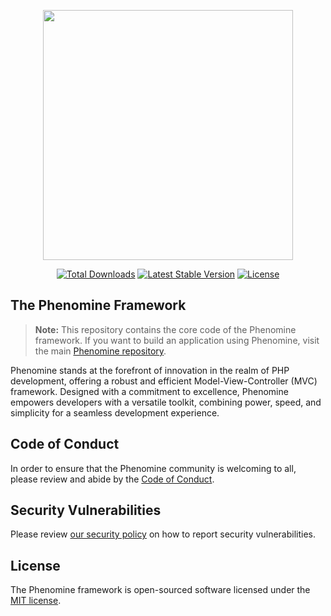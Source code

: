 
<p align="center"><a href="https://github.com/phenomine/phenomine" target="_blank"><img src="/assets/phenomine_text_logo.svg" width="400"></a></p>

<p align="center">
<a href="https://packagist.org/packages/phenomine/framework"><img src="https://img.shields.io/packagist/dt/phenomine/framework" alt="Total Downloads"></a>
<a href="https://packagist.org/packages/phenomine/framework"><img src="https://img.shields.io/packagist/v/phenomine/framework" alt="Latest Stable Version"></a>
<a href="https://packagist.org/packages/phenomine/framework"><img src="https://img.shields.io/packagist/l/phenomine/framework" alt="License"></a>
</p>

## The Phenomine Framework

> **Note:** This repository contains the core code of the Phenomine framework. If you want to build an application using Phenomine, visit the main [Phenomine repository](https://github.com/phenomine/phenomine).

Phenomine stands at the forefront of innovation in the realm of PHP development, offering a robust and efficient Model-View-Controller (MVC) framework. Designed with a commitment to excellence, Phenomine empowers developers with a versatile toolkit, combining power, speed, and simplicity for a seamless development experience.

## Code of Conduct

In order to ensure that the Phenomine community is welcoming to all, please review and abide by the [Code of Conduct](CODE_OF_CONDUCT.md).

## Security Vulnerabilities

Please review [our security policy](https://github.com/phenomine/framework/security/policy) on how to report security vulnerabilities.

## License

The Phenomine framework is open-sourced software licensed under the [MIT license](LICENSE.md).

## 
